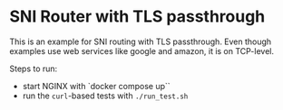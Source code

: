 # SNI Router with TLS passthrough

This is an example for SNI routing with TLS passthrough. Even though examples use web services like google and amazon, it is on TCP-level.

Steps to run:
- start NGINX with `docker compose up``
- run the `curl`-based tests with `./run_test.sh`
